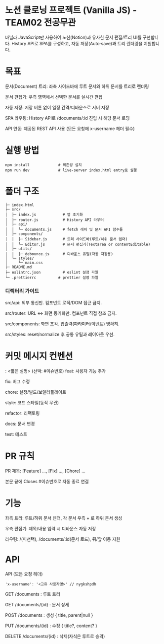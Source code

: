 # 노션 클로닝 프로젝트 (Vanilla JS) - TEAM02 전공무관

바닐라 JavaScript만 사용하여 노션(Notion)과 유사한 문서 편집/트리 UI를 구현합니다. History API로 SPA를 구성하고, 자동 저장(Auto‑save)과 트리 렌더링을 지원합니다.



# 목표

문서(Document) 트리: 좌측 사이드바에 루트 문서와 하위 문서를 트리로 렌더링

문서 편집기: 우측 영역에서 선택한 문서를 실시간 편집

자동 저장: 저장 버튼 없이 일정 간격/디바운스로 서버 저장

SPA 라우팅: History API로 /documents/:id 진입 시 해당 문서 로딩

API 연동: 제공된 REST API 사용 (모든 요청에 x-username 헤더 필수)

# 실행 방법
```
npm install             # 의존성 설치
npm run dev             # live-server index.html entry로 실행
```

# 폴더 구조
```
├─ index.html
├─ src/
│  ├─ index.js            # 앱 초기화
│  ├─ router.js           # History API 라우터
│  ├─ api/
│  │  └─ documents.js     # fetch 래퍼 및 문서 API 함수들
│  ├─ components/
│  │  ├─ Sidebar.js       # 트리 사이드바(루트/하위 문서 렌더)
│  │  └─ Editor.js        # 문서 편집기(Textarea or contentEditable)
│  ├─ utils/
│  │  ├─ debounce.js      # 디바운스 유틸(자동 저장용)
│  └─ styles/
│     └─ main.css
├─ README.md
├─ eslintrc.json          # eslint 설정 파일
└─ .prettierrc          # prettier 설정 파일

```
### 디렉터리 가이드
src/api: 외부 통신만. 컴포넌트 로직/DOM 접근 금지.

src/router: URL ↔ 화면 동기화만. 컴포넌트 직접 참조 금지.

src/components: 화면 조각. 입출력(파라미터/이벤트) 명확히.

src/styles: reset/normalize 후 공통 유틸과 레이아웃 우선.



# 커밋 메시지 컨벤션
<type>: <짧은 설명> (선택: #이슈번호)
feat: 사용자 기능 추가

fix: 버그 수정

chore: 설정/빌드/보일러플레이트

style: 코드 스타일(동작 무관)

refactor: 리팩토링

docs: 문서 변경

test: 테스트



# PR 규칙
PR 제목: [Feature] ..., [Fix] ..., [Chore] ...

본문 끝에 Closes #이슈번호로 자동 종료 연결

# 기능
좌측 트리: 루트/하위 문서 렌더, 각 문서 우측 + 로 하위 문서 생성

우측 편집기: 제목/내용 입력 시 디바운스 자동 저장

라우팅: /(미선택), /documents/:id(문서 로드), 뒤/앞 이동 지원



# API
API (모든 요청 헤더)

```
'x-username': '<고유 사용자명>' // nygkshpdh
```

GET  /documents                    : 루트 트리

GET  /documents/{id}               : 문서 상세

POST /documents                    : 생성 { title, parent|null }

PUT  /documents/{id}               : 수정 { title?, content? }

DELETE /documents/{id}             : 삭제(자식은 루트로 승격)
